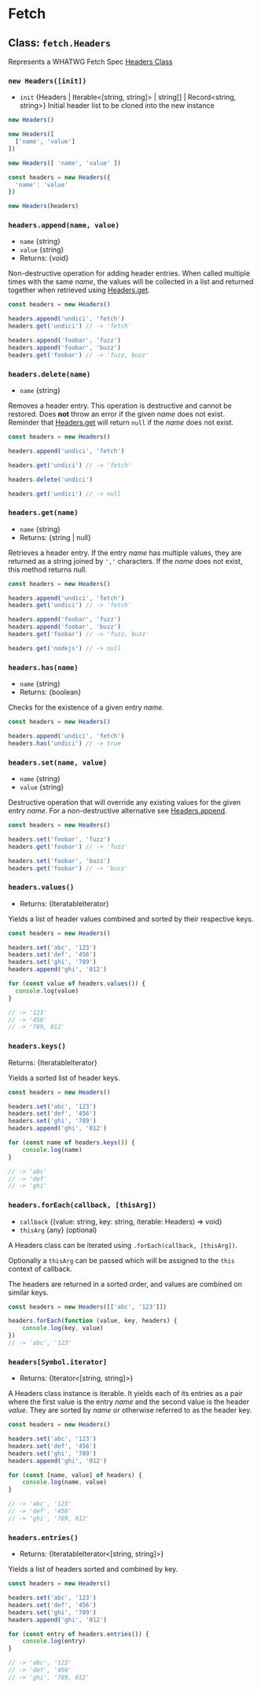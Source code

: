 # Fetch

## Class: `fetch.Headers`

Represents a WHATWG Fetch Spec [Headers Class](https://fetch.spec.whatwg.org/#headers-class)

### `new Headers([init])`

* `init` {Headers | Iterable<[string, string]> | string[] | Record<string, string>} Initial header list to be cloned into the new instance

```js
new Headers()

new Headers([
  ['name', 'value']
])

new Headers([ 'name', 'value' ])

const headers = new Headers({
  'name': 'value'
})

new Headers(headers)
```

### `headers.append(name, value)`

* `name` {string}
* `value` {string}
* Returns: {void}

Non-destructive operation for adding header entries. When called multiple times with the same _name_, the values will be collected in a list and returned together when retrieved using [Headers.get](#headersgetname).

```js
const headers = new Headers()

headers.append('undici', 'fetch')
headers.get('undici') // -> 'fetch'

headers.append('foobar', 'fuzz')
headers.append('foobar', 'buzz')
headers.get('foobar') // -> 'fuzz, buzz'
```

### `headers.delete(name)`

* `name` {string}

Removes a header entry. This operation is destructive and cannot be restored. Does **not** throw an error if the given _name_ does not exist. Reminder that [Headers.get](#headersgetname) will return `null` if the _name_ does not exist.

```js
const headers = new Headers()

headers.append('undici', 'fetch')

headers.get('undici') // -> 'fetch'

headers.delete('undici')

headers.get('undici') // -> null
```

### `headers.get(name)`

* `name` {string}
* Returns: {string | null}

Retrieves a header entry. If the entry _name_ has multiple values, they are returned as a string joined by `','` characters. If the _name_ does not exist, this method returns null.

```js
const headers = new Headers()

headers.append('undici', 'fetch')
headers.get('undici') // -> 'fetch'

headers.append('foobar', 'fuzz')
headers.append('foobar', 'buzz')
headers.get('foobar') // -> 'fuzz, buzz'

headers.get('nodejs') // -> null
```

### `headers.has(name)`

* `name` {string}
* Returns: {boolean}

Checks for the existence of a given entry _name_.

```js
const headers = new Headers()

headers.append('undici', 'fetch')
headers.has('undici') // -> true
```

### `headers.set(name, value)`

* `name` {string}
* `value` {string}

Destructive operation that will override any existing values for the given entry _name_. For a non-destructive alternative see [Headers.append](#headersappendname-value).

```js
const headers = new Headers()

headers.set('foobar', 'fuzz')
headers.get('foobar') // -> 'fuzz'

headers.set('foobar', 'buzz')
headers.get('foobar') // -> 'buzz'
```

### `headers.values()`

* Returns: {IteratableIterator<string>}

Yields a list of header values combined and sorted by their respective keys.

```js
const headers = new Headers()

headers.set('abc', '123')
headers.set('def', '456')
headers.set('ghi', '789')
headers.append('ghi', '012')

for (const value of headers.values()) {
  console.log(value)
}

// -> '123'
// -> '456'
// -> '789, 012'
```

### `headers.keys()`

Returns: {IteratableIterator<string>}

Yields a sorted list of header keys.

```js
const headers = new Headers()

headers.set('abc', '123')
headers.set('def', '456')
headers.set('ghi', '789')
headers.append('ghi', '012')

for (const name of headers.keys()) {
	console.log(name)
}

// -> 'abc'
// -> 'def'
// -> 'ghi'
```

### `headers.forEach(callback, [thisArg])`

* `callback` {(value: string, key: string, iterable: Headers) => void}
* `thisArg` {any} (optional)

A Headers class can be iterated using `.forEach(callback, [thisArg])`.

Optionally a `thisArg` can be passed which will be assigned to the `this` context of callback.

The headers are returned in a sorted order, and values are combined on similar keys.

```js
const headers = new Headers([['abc', '123']])

headers.forEach(function (value, key, headers) {
	console.log(key, value)
})
// -> 'abc', '123'
```

### `headers[Symbol.iterator]`

* Returns: {Iterator<[string, string]>}

A Headers class instance is iterable. It yields each of its entries as a pair where the first value is the entry _name_ and the second value is the header _value_. They are sorted by _name_ or otherwise referred to as the header key.

```js
const headers = new Headers()

headers.set('abc', '123')
headers.set('def', '456')
headers.set('ghi', '789')
headers.append('ghi', '012')

for (const [name, value] of headers) {
	console.log(name, value)
}

// -> 'abc', '123'
// -> 'def', '456'
// -> 'ghi', '789, 012'
```

### `headers.entries()`

* Returns: {IteratableIterator<[string, string]>}

Yields a list of headers sorted and combined by key.

```js
const headers = new Headers()

headers.set('abc', '123')
headers.set('def', '456')
headers.set('ghi', '789')
headers.append('ghi', '012')

for (const entry of headers.entries()) {
	console.log(entry)
}

// -> 'abc', '123'
// -> 'def', '456'
// -> 'ghi', '789, 012'
```